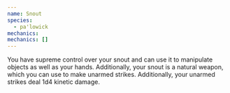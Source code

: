 ```yaml
---
name: Snout
species:
  - pa'lowick
mechanics:
mechanics: []
---
```

You have supreme control over your snout and can use it to manipulate objects as well as your hands. Additionally, your snout is a natural weapon, which you can use to make unarmed strikes. Additionally, your unarmed strikes deal 1d4 kinetic damage.
